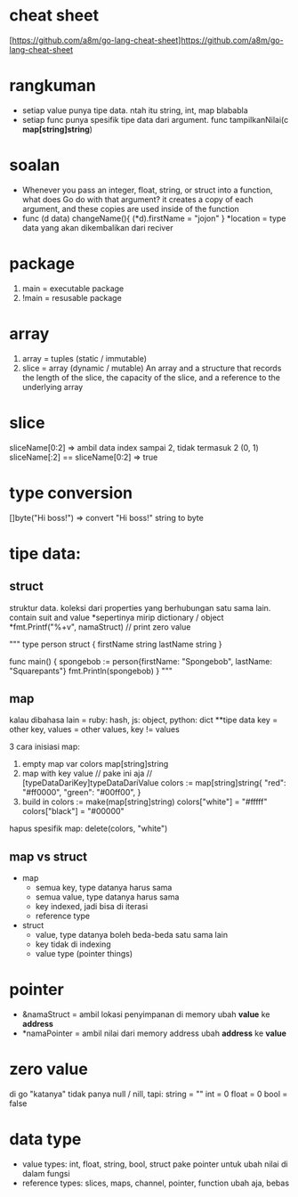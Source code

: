 # cheat sheet
[https://github.com/a8m/go-lang-cheat-sheet]https://github.com/a8m/go-lang-cheat-sheet

# rangkuman
- setiap value punya tipe data. ntah itu string, int, map blababla
- setiap func punya spesifik tipe data dari argument. func tampilkanNilai(c __map[string]string__)

# soalan
- Whenever you pass an integer, float, string, or struct into a function, what does Go do with that argument?
    it creates a copy of each argument, and these copies are used inside of the function
- func (d data) changeName(){
    (*d).firstName = "jojon"
    }
    *location = type data yang akan dikembalikan dari reciver

# package
1. main = executable package
2. !main = resusable package

# array
1. array = tuples (static / immutable)
2. slice = array (dynamic / mutable)
    An array and a structure that records the length of the slice, the capacity of the slice, and a reference to the underlying array

# slice
sliceName[0:2] => ambil data index sampai 2, tidak termasuk 2 (0, 1)
sliceName[:2] == sliceName[0:2] => true

# type conversion
[]byte("Hi boss!") => convert "Hi boss!" string to byte

# tipe data: 
## struct
struktur data. koleksi dari properties yang berhubungan satu sama lain.
contain suit and value
*sepertinya mirip dictionary / object
*fmt.Printf("%+v", namaStruct) // print zero value

"""
type person struct {
	firstName string
	lastName  string
}

func main() {
	spongebob := person{firstName: "Spongebob", lastName: "Squarepants"}
	fmt.Println(spongebob)
}
"""

## map
kalau dibahasa lain = ruby: hash, js: object, python: dict
**tipe data key = other key, values = other values, key != values

3 cara inisiasi map:
1. empty map
    var colors map[string]string
2. map with key value // pake ini aja
    // [typeDataDariKey]typeDataDariValue
	colors := map[string]string{
	    "red":   "#ff0000",
	 	"green": "#00ff00",
	}
3. build in
    colors := make(map[string]string)
	colors["white"] = "#fffff"
	colors["black"] = "#00000"

hapus spesifik map: delete(colors, "white")

## map vs struct
- map
    - semua key, type datanya harus sama
    - semua value, type datanya harus sama
    - key indexed, jadi bisa di iterasi
    - reference type
- struct
    - value, type datanya boleh beda-beda satu sama lain
    - key tidak di indexing
    - value type (pointer things)

# pointer
- &namaStruct = ambil lokasi penyimpanan di memory
    ubah **value** ke **address**
- *namaPointer = ambil nilai dari memory address
    ubah **address** ke **value**

# zero value
di go "katanya" tidak panya null / nill, tapi:
string = ""
int = 0
float = 0
bool = false

# data type
- value types: int, float, string, bool, struct
    pake pointer untuk ubah nilai di dalam fungsi
- reference types: slices, maps, channel, pointer, function
    ubah aja, bebas

